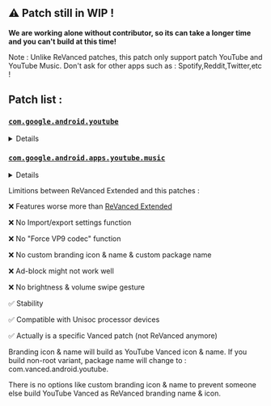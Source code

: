 ##  ⚠️ Patch still in WIP !
**We are working alone without contributor, so its can take a longer time and you can't build at this time!**



Note : 
Unlike ReVanced patches, this patch only support patch YouTube and YouTube Music. Don't ask for other apps such as : Spotify,Reddit,Twitter,etc !

## Patch list : 

### [ `com.google.android.youtube`](https://play.google.com/store/apps/details?id=com.google.android.youtube)
<details>

| Patch | Description | Supported Version |
|:--------:|:--------------:|:-----------------:|
| `remove-ads` | Remove advertisement from Video and Shorts. | all |
| `remove-general-ads` | Remove advertisement banner on homepage. | all |
| `microg-support` | Ability to login Google account with Vanced microG. Required when build non-root variant. | all |
| `sunxivanced-support` | Ability to login Google account with sunxivanced Required when build non-root variant. (Exclude microg-support when building!) (non-root) | all |
| `pip` | Play videos in Picture-in-Pictures mode | all |
| `bg-playback` | Playback videos in background mode | all |
| `vanced-settings` | Vanced settings. | all |
| `disable-pip-shorts` | Disable Picture-in-Pictures in Shorts. (Experiment flag) | all |
| `branding-vanced` | Applies YouTube Vanced icon and splash background. | all |
| `vanced-name` | Change branding names to YouTube Vanced. | all |
| `package-name` | Change package name to com.vanced.android.youtube (Warning : non-root only) | all |
| `ryd` | Return YouTube dislikes integration. | all |
| `sponsorblock` | SponsorBlock integration. | all |
| `video-download` | Download videos and audio from YouTube Vanced with NewPipe bulit-in integration. | all |
| `seekbar-shorts` | Seekbar in Shorts (Experiment) | all |
| `videoquality` | Enable old video quality layout. | all |
| `black-theme` | Applies black theme. | all |
| `monettheme`| Applies Material You theme (Android 12+), minSDK version also change to 31. | all |
| `old-layout` | Spoof YouTube version to 17.03.38 to restore old layout. | all |
| `optimize` | Optimize apk after patching complete. | all |


</details>

### [ `com.google.android.apps.youtube.music`](https://play.google.com/store/apps/details?id=com.google.android.apps.youtube.music)
<details>

| Patch | Description | Supported version |
|:--------:|:--------------:|:-----------------:|
| `remove-ads` | Remove advertisement from YT Music. | all |
| `remove-premium` | Remove buy YouTube Premium banner. | all |
| `branding-logo` | Change original YouTube Music logo, header and splash to YouTube Music Vanced. | all | 
| `branding-name` | Change app name to YouTube Music Vanced. | all |
| `package-name` | Change package name to com.vanced.android.apps.youtube.music (Warning : non-root only) | all |
| `bg-playback` | Play music in background. | all |
| `vanced-settings` | YT Music Vanced settings | all |
| `disable-cast` | Disable cast button | all |
| `microg-support` | Ability to login Google account with Vanced microG. Required when build non-root variant. | all | 
| `sunxivanced-support` | Ability to login Google account with sunxivanced Required when build non-root variant. (Exclude microg-support when building!) (non-root) | all |
</details>


Limitions between ReVanced Extended and this patches : 

❌ Features worse more than [ReVanced Extended](https://t.me/revanced_extended)

❌ No Import/export settings function

❌ No "Force VP9 codec" function

❌ No custom branding icon & name & custom package name

❌ Ad-block might not work well

❌ No brightness & volume swipe gesture

✅ Stability 

✅ Compatible with Unisoc processor devices

✅ Actually is a specific Vanced patch (not ReVanced anymore)

Branding icon & name will build as YouTube Vanced icon & name. If you build non-root variant, package name will change to : com.vanced.android.youtube.

There is no options like custom branding icon & name to prevent someone else build YouTube Vanced as ReVanced branding name & icon.
